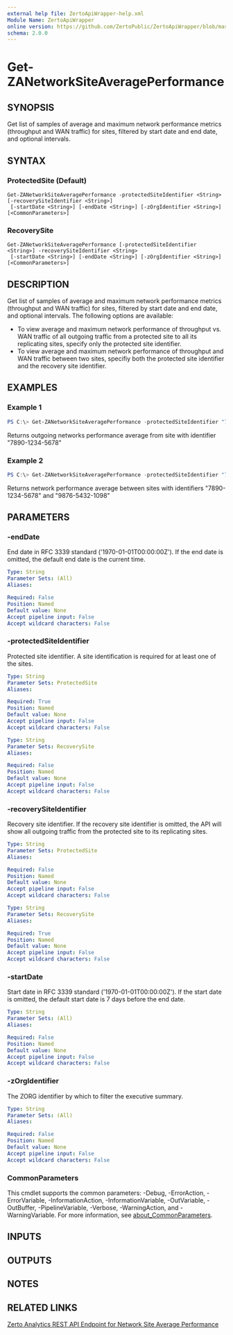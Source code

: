 ```yaml
---
external help file: ZertoApiWrapper-help.xml
Module Name: ZertoApiWrapper
online version: https://github.com/ZertoPublic/ZertoApiWrapper/blob/master/docs/Get-ZANetworkSiteAveragePerformance.md
schema: 2.0.0
---
```


# Get-ZANetworkSiteAveragePerformance

## SYNOPSIS

Get list of samples of average and maximum network performance metrics (throughput and WAN traffic) for sites, filtered by start date and end date, and optional intervals.

## SYNTAX

### ProtectedSite (Default)
```
Get-ZANetworkSiteAveragePerformance -protectedSiteIdentifier <String> [-recoverySiteIdentifier <String>]
 [-startDate <String>] [-endDate <String>] [-zOrgIdentifier <String>] [<CommonParameters>]
```

### RecoverySite
```
Get-ZANetworkSiteAveragePerformance [-protectedSiteIdentifier <String>] -recoverySiteIdentifier <String>
 [-startDate <String>] [-endDate <String>] [-zOrgIdentifier <String>] [<CommonParameters>]
```

## DESCRIPTION

Get list of samples of average and maximum network performance metrics (throughput and WAN traffic) for sites, filtered by start date and end date, and optional intervals.
The following options are available:

* To view average and maximum network performance of throughput vs. WAN traffic of all outgoing traffic from a protected site to all its replicating sites, specify only the protected site identifier.
* To view average and maximum network performance of throughput and WAN traffic between two sites, specifiy both the protected site identifier and the recovery site identifier.

## EXAMPLES

### Example 1
```powershell
PS C:\> Get-ZANetworkSiteAveragePerformance -protectedSiteIdentifier "7890-1234-5678"
```

Returns outgoing networks performance average from site with identifier "7890-1234-5678"

### Example 2
```powershell
PS C:\> Get-ZANetworkSiteAveragePerformance -protectedSiteIdentifier "7890-1234-5678" -recoverySiteIdentifier "9876-5432-1098"
```

Returns network performance average between sites with identifiers "7890-1234-5678" and "9876-5432-1098"

## PARAMETERS

### -endDate
End date in RFC 3339 standard ('1970-01-01T00:00:00Z').
If the end date is omitted, the default end date is the current time.

```yaml
Type: String
Parameter Sets: (All)
Aliases:

Required: False
Position: Named
Default value: None
Accept pipeline input: False
Accept wildcard characters: False
```

### -protectedSiteIdentifier
Protected site identifier.
A site identification is required for at least one of the sites.

```yaml
Type: String
Parameter Sets: ProtectedSite
Aliases:

Required: True
Position: Named
Default value: None
Accept pipeline input: False
Accept wildcard characters: False
```

```yaml
Type: String
Parameter Sets: RecoverySite
Aliases:

Required: False
Position: Named
Default value: None
Accept pipeline input: False
Accept wildcard characters: False
```

### -recoverySiteIdentifier
Recovery site identifier.
If the recovery site identifier is omitted, the API will show all outgoing traffic from the protected site to its replicating sites.

```yaml
Type: String
Parameter Sets: ProtectedSite
Aliases:

Required: False
Position: Named
Default value: None
Accept pipeline input: False
Accept wildcard characters: False
```

```yaml
Type: String
Parameter Sets: RecoverySite
Aliases:

Required: True
Position: Named
Default value: None
Accept pipeline input: False
Accept wildcard characters: False
```

### -startDate
Start date in RFC 3339 standard ('1970-01-01T00:00:00Z').
If the start date is omitted, the default start date is 7 days before the end date.

```yaml
Type: String
Parameter Sets: (All)
Aliases:

Required: False
Position: Named
Default value: None
Accept pipeline input: False
Accept wildcard characters: False
```

### -zOrgIdentifier
The ZORG identifier by which to filter the executive summary.

```yaml
Type: String
Parameter Sets: (All)
Aliases:

Required: False
Position: Named
Default value: None
Accept pipeline input: False
Accept wildcard characters: False
```

### CommonParameters
This cmdlet supports the common parameters: -Debug, -ErrorAction, -ErrorVariable, -InformationAction, -InformationVariable, -OutVariable, -OutBuffer, -PipelineVariable, -Verbose, -WarningAction, and -WarningVariable. For more information, see [about_CommonParameters](http://go.microsoft.com/fwlink/?LinkID=113216).

## INPUTS

## OUTPUTS

## NOTES

## RELATED LINKS

[Zerto Analytics REST API Endpoint for Network Site Average Performance](https://docs.api.zerto.com/#/Network_Reports/get_v2_reports_sites_network_performance_average)
